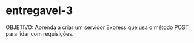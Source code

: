 # entregavel-3
OBJETIVO: Aprenda a criar um servidor Express que usa o método POST para lidar com requisições.
